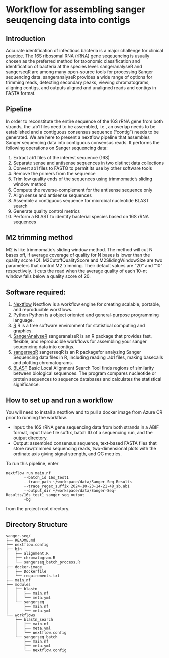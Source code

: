 # Workflow for assembling sanger seuqencing data into contigs

## Introduction
Accurate identification of infectious bacteria is a major challenge for clinical practice. The 16S ribosomal RNA (rRNA) gene seqeuencing is usually chosen as the preferred method for taxonomic classification and identification of bacteria at the species level. sangeranalyseR and sangerseqR are among many open-source tools for processing Sanger sequencing data.
sangeranalyseR provides a wide range of options for trimming reads, detecting secondary peaks, viewing chromatograms, aligning contigs, and outputs aligned and unaligned reads and contigs in FASTA format.

## Pipeline
In order to reconstitute the entire sequence of the 16S rRNA gene from both strands, the .ab1 files need to be assembled, i.e.,
an overlap needs to be established and a contiguous consensus sequence (“contig”) needs to be generated. We are here to present a nextflow pipeline that assembles Sanger sequencing data into contiguous consensus reads. It performs the following operations on Sanger sequencing data:

1. Extract ab1 files of the interest sequence (16S)
2. Separate sense and antisense sequences in two distinct data collections
3. Convert ab1 files to FASTQ to permit its use by other software tools
4. Remove the primers from the sequence
5. Trim low quality ends of the sequences using trimmomatic’s sliding window method
6. Compute the reverse-complement for the antisense sequence only
7. Align sense and antisense sequences
8. Assemble a contiguous sequence for microbial nucleotide BLAST search
9. Generate quality control metrics
10. Perform a BLAST to identify bacterial species based on 16S rRNA sequences

## M2 trimming method

M2 is like trimmomatic’s sliding window method. The method will cut N bases off, if average coverage of quality
for N bases is lower than the quality score (Q). M2CutoffQualityScore and M2SlidingWindowSize are
two parameters that control M2 trimming. Their default values are “20” and “10” respectively.
It cuts the read when the average quality of each 10-nt window falls below a quality score of 20.

## Software required:
1. [Nextflow](https://www.nextflow.io/docs/latest/)
Nextflow is a workflow engine for creating scalable, portable, and reproducible workflows.
2. [Python](https://www.python.org/)
Python is a object oriented and general-purpose programming language.
3. [R](https://www.r-project.org/)
R is a free software environment for statistical computing and graphics.
4. [SangerAnalyseR](https://sangeranalyser.readthedocs.io/en/latest/content/quickstart.html)
sangeranalseR is an R package that provides fast, flexible, and reproducible workflows for assembling your sanger seuqencing data into contigs.
5. [sangerseqR](https://github.com/jonathonthill/sangerseqR)
sangerseqR is an R packagefor analyzing Sanger Sequencing data files in R, including reading .ab1 files, making basecalls and plotting chromatograms.
6. [BLAST](https://blast.ncbi.nlm.nih.gov/Blast.cgi) Basic Local Alignment Search Tool finds regions of similarity between biological sequences. The program compares nucleotide or protein sequences to sequence databases and calculates the statistical significance.

## How to set up and run a workflow
You will need to install a nextflow and to pull a docker image from Azure CR prior to running the workflow.
- Input: the 16S rRNA gene sequencing data from both strands in a ABIF format, input trace file suffix, batch ID of a sequencing run, and the output directory.
- Output: assembled consensus sequence, text-based FASTA files that store raw/trimmed sequencing reads, two-dimensional plots with the ordinate axis giving signal strength, and QC metrics.

To run this pipeline, enter
```
nextflow run main.nf
        --batch_id 16s_test1
        --trace_path ~/workspace/data/Sanger-Seq-Results
        --trace_regex_suffix 2024-10-23-14-21-48_sb.ab1
        --output_dir ~/workspace/data/Sanger-Seq-Results/16s_test1_sanger_seq_output
        -bg
```
from the project root directory.
## Directory Structure
```
sanger-seq/
├── README.md
├── nextflow.config
├── bin
│   ├── alignment.R
│   ├── chromatogram.R
│   └── sangerseq_batch_process.R
├── docker-image
│   ├── Dockerfile
│   └── requirements.txt
├── main.nf
├── modules
│   ├── blastn
│   │   ├── main.nf
│   │   └── meta.yml
│   └── sangerseq
│       ├── main.nf
│       └── meta.yml
└── workflows
    ├── blastn_search
    │   ├── main.nf
    │   ├── meta.yml
    │   └── nextflow.config
    └── sangerseq_batch
        ├── main.nf
        ├── meta.yml
        └── nextflow.config
```